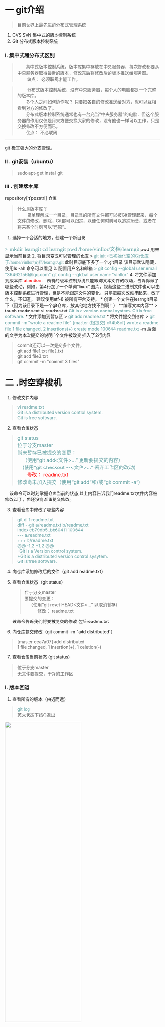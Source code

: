 # 一 git介绍
> 目前世界上最先进的分布式管理系统
1. CVS SVN 集中式的版本控制系统
2. Git 分布式版本控制系统
### I. 集中式和分布式区别
>  &emsp;&emsp;集中式版本控制系统，版本库集中存放在中央服务器，每次修改都要从中央服务器取得最新的版本，修改完后将修改后的版本推送给服务器。  
>&emsp;&emsp; 缺点：  必须联网才能工作。

> &emsp;&emsp; 分布式版本控制系统，没有中央服务器，每个人的电脑都是一个完整的版本库。
<br/>&emsp;&emsp;多个人之间如何协作呢？
只要把各自的修改推送给对方，就可以互相看到对方的修改了。 
<br/>&emsp;&emsp;分布式版本控制系统通常也有一台充当“中央服务器”的电脑，但这个服务器的作用仅仅是用来方便交换大家的修改，没有他也一样可以工作，只是交换修改不方便而已。
<br/>&emsp;&emsp;优点： 不必联网
-----
git  极其强大的分支管理。
###  II . git安装（ubuntu）
>  sudo apt-get install git
###  III . 创建版本库
repository[rɪˈpɒzətri]  仓库
>什么是版本库？
<br/>&emsp;&emsp; 简单理解成一个目录，目录里的所有文件都可以被Git管理起来，每个文件的修改，删除，Git都可以跟踪，以便任何时刻可以追踪历史，或者在将来某个时刻可以“还原”。
1. 选择一个合适的地方，创建一个新目录
<font face = "fantasy" color = "#5F9EA0" size = "4">
 > mkdir learngit  
cd learngit  
pwd  
 /home/vinllor/文档/learngit  
</font>
pwd  用来显示当前目录 
2. 将目录变成可以管理的仓库
> <font color = "#5F9EA0" face = " fantasy">git init  
>已初始化空的Git仓库于/home/vinllor/文档/learngit/.git </font>  
此时目录底下多了一个.git目录  
该目录默认隐藏，使用ls -ah 命令可以看见
3. 配置用户名和邮箱  
   <font color = "#5F9EA0">
  >  git  config --global user.email "364621561@qq.com"  
  git config --global user.name "vinllor"
   </font> 
4. 将文件添加到版本库  
   <font color = " red">attention:</font>&emsp;所有的版本控制系统只能跟踪文本文件的改动，告诉你做了哪些改动，例如，第4行加了一个单词“linux”,图片，视频这些二进制文件也可以由版本控制系统进行管理，但是不能跟踪文件的变化，只能把每次改动串起来，改了什么，不知道。  
   建议使用utf-8 被所有平台支持。
  *  创建一个文件在learngit目录下（因为该目录下是一个git仓库，放其他地方找不到啊！）  
   **编写文本内容**
  > touch readme.txt     
  vi readme.txt   
  <font color = "#5F9EA0">Git is a version control system.  
  Git is free software.</font>
  *  文件添加到暂存区
  > <font color = "#5F9EA0">git add readme.txt</font>
  *  将文件提交到仓库
  >  <font color = "#5F9EA0">git commit -m "wrote a readme file" 
  [master (根提交) c94b8cf] wrote a readme file  
  1 file changed, 2 insertions(+)  
  create mode 100644 readme.txt   </font>    
  -m  后面的文字为本次提交的说明  
  1个文件被改变  插入了2行内容

  >commit还可以一次提交多个文件，  
  git add file1.txt file2.txt  
  git add file3.txt  
  git commit -m "commit 3 files"

  # 二 .时空穿梭机
   1. 修改文件内容  
   ><font color = "#5F9EA0"> vi readme.txt  
   Git is a distributed version control system.  
   Git is free software.</font>
   2. 查看仓库状态  
   ><font color = "#5F9EA0" size = "3">git status  
   位于分支master  
   尚未暂存已被提交的变更：  
   &emsp;（使用“git add<文件>...” 更新要提交的内容）  
   &emsp;(使用“git checkout --<文件>...” 丢弃工作区的改动)  
   <font color = "red">&emsp;&emsp;修改：  readme.txt</font>  
   修改尚未加入提交（使用“git add”和/或“git commit -a”）
   </font>  

   &emsp;该命令可以时刻掌握仓库当前的状态,以上内容告诉我们readme.txt文件内容被修改过了，但还没有准备提交修改。

3. 查看仓库中修改了哪些内容  
> <font color = "#5F9EA0"> git diff readme.txt  
diff --git a/readme,txt b/readme.txt  
index eb79db5..bb60411 100644  
--- a/readme.txt  
+++ b/readme.txt  
@@ -1,2 +1,2 @@  
-Git is a Version control system.  
+Git is a distributed version control sysytem.  
Git is free software.
> </font>  
4. 向仓库添加修改后的文件（git add readme.txt）
5. 查看仓库状态（git status）
   > 位于分支master  
   要提交的变更：  
   &emsp;（使用“git reset HEAD<文件>...” 以取消暂存）  
   &emsp;&emsp;&emsp;修改： readme.txt

   该命令告诉我们将要被提交的修改 包括readme.txt  
6. 向仓库提交修改（git commit -m "add distributed"）  
> [master eea7a07] add distributed  
> 1 file changed, 1 insertion(+), 1 deletion(-)  
7. 查看仓库当前状态  (git status)
> 位于分支master  
> 无文件要提交，干净的工作区
### I.  版本回退
1. 查看所有的版本（由近而远）
> <font color = "#5F9EA0">git log</font>  
英文状态下按Q退出

<img src="gitlog.png" width = 70% height=50%/>

2. 简易查看所有版本      
<font color= "#5F9EA0">
> git log --pretty=oneline</font>

<img src="logpretty.png" width=70% height=50%/>

> 前面那一大串不认识的是commit id 版本号
3. 版本回退
>  HEAD表示当前版本，上一个版本是HEAD^ ,上上一个版本是HEAD^^, 上n个版本  HEAD~n.  

> <font color=" #5F9EA0">git reset --hard HEAD^</font>

<img src="head.png" width=70% height=50%/>

> <font color="#5F9EA0">cat readme.txt  </font>  
> 查看文件内容，已经回退到上一个版本了

<img src="head^.png" width=70% height=50%/>  
现在发现之前那个版本已经看不到。如果想回到之前的那个版本，要找到之前的版本号。

> <font color="#5F9EA0">git reflog  </font>  
该命令用来记录你的每一次命令

<img src="reflog.png" width=70% height=50%/>

> <font color="#5F9EA0">git reset --hard 073f</font>  
> 回到073f这个版本，版本号只要写前几位就可以
### II.工作区和暂存区
1. 工作区 （working Directory）  
  电脑里看到的目录，例如learngit就是一个工作区（其实就是建立的仓库）
2. 版本库（repository）  
  工作区有一个隐藏目录.git, 这是Git的版本库，版本库里有暂存区，称为stage(index),Git为我们自动创建第一支分支master,以及master的一个指针叫HEAD。
  * git add 是把文件修改添加到暂存区
  * git commit 是把暂存区的所有内容提交到当前分支
  
  <img src = "视图.png" width=70% height=50%/>

  ### III. 管理修改
  >  git管理的是修改，而不是文件，每次的修改都要添加到暂存区，才能提交到仓库。否则，该次的修改的版本就找不到了。
  ### IV.撤销修改  
  > 1.修改没有添加到暂存区  
  <font color="#5F9EA0"> git checkout -- readhim.txt</font>  
  丢弃工作区的改动  

  > 2.修改已经添加到暂存区  
  <font color="#5F9EA0">git reset HEAD readhim.out</font>  
  撤销暂存区的修改到工作区  
  <font color="#5F9EA0">git checkout -- readhim.txt</font>  
  丢弃工作区的改动  
  ### V.删除文件
  1. 通常情况下，在文件管理器中把文件删了  
   rm readher.txt  
   git知道删除了文件，因此，工作区和版本库就不一致了  

  2.查看仓库状态  

   <img src = "rm.png" width=70% height=50%/>

   现在有两个选择：  
   * 从版本库中删除该文件    
  > <font color="#5F9EA0">git rm readher.txt  
  git commit -m ""</font>
  * 删错了，从版本库把误删的文件恢复到最新版本  
  ><font color="#5F9EA0">git checkout -- readher.txt</font>  

# 远程仓库  
由于本地git仓库和github仓库之间的传输是通过SSH加密的。所以需要设置SSH key.  
1. 创建SSH key.  (在用户主目录下查看有没有id_rsa和id_rsa.pub这俩个文件，有则进行下一步)  
> <font color="#5F9EA0" > ssh-keygen -t rsa -C "github的用户名"</font>  

&emsp;&emsp;一路回车。如果一切顺利的话，可以在用户主目录里找到.ssh目录，里面有id_rsa和id_rsa.pub两个文件，这两个就是SSH Key的秘钥对，id_rsa是私钥，不能泄露出去，id_rsa.pub是公钥，可以放心地告诉任何人。  
> <font color="#5F9EA0" > cat /home/vinllor/.ssh/id_rsa.pub</font>  
2.  登陆github 打开Account settings.SSH Keys,点击Add SHH Key 填任意title，在key文本框中粘贴id_rsa.pub内容，然后点击Add Key,可以看到添加的。  
3.  为什么GitHub需要SSH Key呢？  
> &emsp;&emsp;因为GitHub需要识别出你推送的提交确实是你推送的，而不是别人冒充的，而Git支持SSH协议，所以，GitHub只要知道了你的公钥，就可以确认只有你自己才能推送。  
>&emsp;&emsp;**当然，GitHub允许你添加多个Key。假定你有若干电脑，你一会儿在公司提交，一会儿在家里提交，只要把每台电脑的Key都添加到GitHub，就可以在每台电脑上往GitHub推送了。**  
>&emsp;&emsp;最后友情提示，在GitHub上免费托管的Git仓库，任何人都可以看到喔（但只有你自己才能改）。所以，不要把敏感信息放进去。  
>&emsp;&emsp;如果你不想让别人看到Git库，有两个办法，一个是交点保护费，让GitHub把公开的仓库变成私有的，这样别人就看不见了（不可读更不可写）。另一个办法是自己动手，搭一个Git服务器，因为是你自己的Git服务器，所以别人也是看不见的。这个方法我们后面会讲到的，相当简单，公司内部开发必备。
### I.  添加远程库
1. 在github上添加一个仓库（例如：learngit）
2. 在本地的learngit仓库下下命令关联github上的learngit仓库
> <font color="#5F9EA0" >  git remote add origin git@github.com:github帐户名/learngit.git</font>  
origin 是远程库的名字  
3. 把本地库内容推送到远程库
> I.如果远程库是空的  
> <font color="#5F9EA0" >  git push -u origin master</font>  
   
&emsp;&emsp;由于远程库是空的，我们第一次推送master分支时，加上了-u参数，Git不但会把本地的master分支内容推送的远程新的master分支，还会把本地的master分支和远程的master分支关联起来，在以后的推送或者拉取时就可以简化命令。  
> II.不空    
> <font color="#5F9EA0" >  git push origin master</font>  

分布式版本系统的最大好处之一是在本地工作完全不需要考虑远程库的存在，也就是有没有联网都可以正常工作。  
### II. 从远程库克隆  
<font color="blue">不可以克隆空的远程库，可以把非空仓库(不管是谁的)克隆在本地自己指定的目录下</font>  
> <font color="#5F9EA0">  git clone git@github.com:github帐户名/仓库名.git</font>  
---
github的地址可以是：
1. https://ithub.com/
2. git@github.com:  
# IV .   分支管理  
分支在实际中有什么用呢？  
> &emsp;&emsp;假设你准备开发一个新功能，但是需要两周才能完成，第一周你写了50%的代码，如果立刻提交，由于代码还没写完，不完整的代码库会导致别人不能干活了。如果等代码全部写完再一次提交，又存在丢失每天进度的巨大风险.  
&emsp;&emsp;现在有了分支，就不用怕了。你创建了一个属于你自己的分支，别人看不到，还继续在原来的分支上正常工作，而你在自己的分支上干活，想提交就提交，直到开发完毕后，再一次性合并到原来的分支上，这样，既安全，又不影响别人工作。
### I .创建与合并分支




   





  
 


